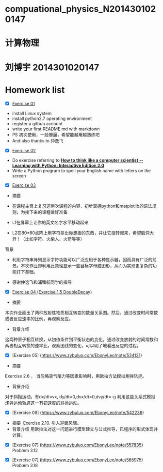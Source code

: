 # compuational_physics_N2014301020147
# 计算物理
# 刘博宇 2014301020147
# Homework list
- [x] [Exercise 01](https://github.com/EbonyLeo/compuational_physics_N2014301020147/edit/master/README.md)
- install Linux system 
- install python2.7 operating environment
- register a github account 
- write your first README.md with markdown 
- PS 初次使用，一脸懵逼，希望能越用越熟练吧
- And also thanks to 仲逸飞
- [x] [Exercise 02](https://github.com/EbonyLeo/compuational_physics_N2014301020147/blob/master/Exercise%2002)
- Do exercise referring to [**How to think like a computer scientist -- Learning with Python: Interactive Edition 2.0**](http://interactivepython.org/runestone/static/thinkcspy/index.html)
- Write a Python program to spell your English name with letters on the screen
- [x] [Exercise 03](https://www.zybuluo.com/EbonyLeo/note/512466)
* 摘要  

* 在课程主页上复习这两次课程的内容，初步掌握python和matplotlib的语法规则，为接下来的课程做好准备
* L1在屏幕上让你的英文名字水平移动起来
* L2在80*80点阵上用字符拼出你想画的东西，并让它旋转起来，希望脑洞大开！（比如字符、火柴人、火箭等等）

 背景  
* 利用字符串阵列显示字符功能可以广泛应用于各种显示器，因而具有广泛的前景。本次作业即利用此原理显示一些目标字母或图形，从而为实现更复杂的功能打下基础。
- 感谢仲逸飞和浦臻航同学的指导
- [x] [Exercise 04 (Exercise 1.5 DoubleDecay)](https://www.zybuluo.com/EbonyLeo/note/524987)
* 摘要

 本次作业画出了两种放射性物质相互转变的数量关系图。然后，通过改变时间常数或者反应速率的比例，再观察反应。

* 背景介绍

 这两种原子相互转换，从初值条件到平衡状态的变化，通过改变放射的时间常数和两者相互转换的速率比，观察图线的变化，可以明了地看出反应的过程。

- [x] [Exercise 05] (https://www.zybuluo.com/EbonyLeo/note/534131)

* 摘要

 Exercise 2.6 ， 当忽略空气阻力等因素影响时，用欧拉方法模拟炮弹轨迹。
 
* 背景介绍

 对于斜抛运动，有dx/dt=vx, dy/dt=0,dvx/dt=0,dvy/dt=-g 利用这些关系式模拟炮弹运动轨迹这一有初速度的斜抛运动。

- [x] [Exercise 06] (https://www.zybuluo.com/EbonyLeo/note/542238)
* 摘要
  Exercise 2.10. 引入迎面风阻。
* 背景介绍
 用欧拉法对这一问题进行模型建立与公式推导，已程序的形式体现并计算。
  
- [x] [Exercise 07] (https://www.zybuluo.com/EbonyLeo/note/557835)
  Problem 3.12 

- [x] [Exercise 07] (https://www.zybuluo.com/EbonyLeo/note/565975)
  Problem 3.18
